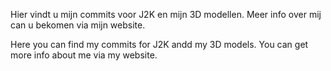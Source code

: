 Hier vindt u mijn commits voor J2K en mijn 3D modellen. 
Meer info over mij can u bekomen via mijn website.

Here you can find my commits for J2K andd my 3D models. 
You can get more info about me via my website.
